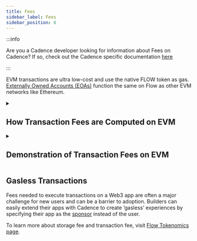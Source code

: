```yaml
---
title: Fees
sidebar_label: Fees
sidebar_position: 6
---
```


:::info

Are you a Cadence developer looking for information about Fees on Cadence? If so, check out the Cadence specific documentation [here](../build/basics/fees.md)

:::

EVM transactions are ultra low-cost and use the native FLOW token as gas. [Externally Owned Accounts (EOAs)](https://developers.flow.com/evm/build/accounts) function the same on Flow as other EVM networks like Ethereum.

<details>
<summary><h2>How Transaction Fees are Computed on EVM</h2></summary>

With Flow EVM, EVM operations can now be called within Cadence transactions. EVM operations also have an associated effort measured in gas which needs to be factored into the execution effort calculation in addition to the Flow computation for any EVM transaction.

```
Transaction fee on EVM = surge x [inclusion fee + (execution effort * unit cost)]
```

- `Surge' factor` dynamically accounts for network pressure and market conditions. This is currently constant at 1.0 but subject to change with community approval.
- `Inclusion fee` accounts for the resources required to process a transaction due to its core properties (byte size, signatures). This is currently constant at 1E-6 FLOW, but subject to change with community approval.
- `Execution fee` The fee that accounts for the operational cost of running the transaction script, processing the results, sending results for verification, generating verification receipts, etc. and is calculated as a product of `execution effort units` and the `cost per unit`.
  - `Execution Effort (computation)` is based on transaction type and operations that are called during the execution of a transaction. The weights determine how “costly” (time consuming) each operation is.
  - `Execution Effort Unit Cost` = `2.49E-07 FLOW` (currently constant, but subject to change with community approval)

<h3>Calculation of Execution Effort</h3>

```
Execution Effort (computation) =
    0.00478 * function_or_loop_call +
    0.00246 * GetValue +
    0.00234 * SetValue +
    8.65988 * CreateAccount +
    EVMGasUsageCost * EVMGasUsage
```

where

```
`EVMGasUsage` is reported by EVM as the cost in gas for executing the transaction within the EVM, for instance, 21K gas for a simple send transaction.
```

```
`EVMGasUsageCost` - The ratio that converts EVM gas into Flow computation units (execution effort) is currently set at `1/5000` but subject to revision by community approval
```

**Note**: The weights and unit cost mentioned above have been updated recently to accommodate an increased computation limit on Flow, which now supports the deployment of larger EVM contracts. For detailed information, refer to the relevant [FLIP](https://github.com/onflow/flips/blob/main/governance/20240508-computation-limit-hike.md) and join the ongoing discussion on the community [forum post](https://forum.flow.com/t/proposing-transaction-fee-changes-and-flow-evm-gas-charges-for-flow-crescendo-launch/5817). These values may be adjusted in the future based on community feedback and evolving requirements.

</details>

<details>
  <summary><h2>Demonstration of Transaction Fees on EVM</h2></summary>
  
Assume a simple NFT transfer transaction that makes 31 cadence loop calls, reads 5668 bytes from the storage register, and saves 1668 bytes to the storage register.

- 'function_or_loop_call' = 31
- 'GetValue' = 5688
- 'SetValue' = 1668
- 'CreateAccount' = 0

**Scenario 1 - Cadence-only Transaction**

```
Execution Effort = 0.00478 * (31) + 0.00246 * (5668) + 0.00234 *(1668)  + 8.65988 *(0) + EVMGasUsageCost * EVMGasUsage
```

But since `EVMGasUsage` is 0 for a Cadence transaction,

```
Execution Effort = 18.04378
```

Thus

```
Transaction fee = [1E-6 FLOW + (18.04378 * 2.49E-07 FLOW)] x 1 = 5.5E-06 FLOW
```

**Scenario 2 - EVM Transaction**
If the EVMGasUsage can be assumed to be 21,000 gas (typical for a simple transfer),

```
Execution Effort = 0.00478 * (31) + 0.00246 * (5668) + 0.00234 *(1668)  + 8.65988 *(0) + 1/5000 * 21000 = 22.24378
```

Thus

```
Transaction fee = [1E-6 FLOW + (110.97 * 2.49E-07 FLOW)] x 1 = 6.55E-06 FLOW
```

**Note**: Please be aware that this example serves solely for illustrative purposes to elucidate the calculations. Actual transaction fees may differ due to various factors, including the byte size of the transaction.

</details>

## Gasless Transactions

Fees needed to execute transactions on a Web3 app are often a major challenge for new users and can be a barrier to adoption. Builders can easily extend their apps with Cadence to create ‘gasless’ experiences by specifying their app as the [sponsor](../build/advanced-concepts/account-abstraction.md#sponsored-transactions) instead of the user.

To learn more about storage fee and transaction fee, visit [Flow Tokenomics page](https://flow.com/flow-tokenomics/technical-overview).
